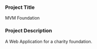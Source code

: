 ### Project Title
MVM Foundation

### Project Description
A Web Application for a charity foundation.
